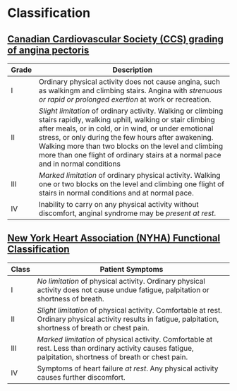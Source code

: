 # Classification

## [Canadian Cardiovascular Society (CCS) grading of angina pectoris](https://ccs.ca/wp-content/uploads/2020/12/Ang_Gui_1976.pdf)

| Grade | Description                                                                                                                                                                                                                                                                                                                                                                    |
| ----- | ------------------------------------------------------------------------------------------------------------------------------------------------------------------------------------------------------------------------------------------------------------------------------------------------------------------------------------------------------------------------------ |
| I     | Ordinary physical activity does not cause angina, such as walkingm and climbing stairs. Angina with *strenuous or rapid or prolonged exertion* at work or recreation.                                                                                                                                                                                                          |
| II    | *Slight limitation* of ordinary activity. Walking or climbing stairs rapidly, walking uphill, walking or stair climbing after meals, or in cold, or in wind, or under emotional stress, or only during the few hours after awakening. Walking more than two blocks on the level and climbing more than one flight of ordinary stairs at a normal pace and in normal conditions |
| III   | *Marked limitation* of ordinary physical activity. Walking one or two blocks on the level and climbing one flight of stairs in normal conditions and at normal pace.                                                                                                                                                                                                           |
| IV    | Inability to carry on any physical activity without discomfort, anginal syndrome may be *present at rest*.                                                                                                                                                                                                                                                                     |

## [New York Heart Association (NYHA) Functional Classification](https://www.heart.org/en/health-topics/heart-failure/what-is-heart-failure/classes-of-heart-failure)

| Class | Patient Symptoms                                                                                                                                            |
| ----- | ----------------------------------------------------------------------------------------------------------------------------------------------------------- |
| I     | *No limitation* of physical activity. Ordinary physical activity does not cause undue fatigue, palpitation or shortness of breath.                            |
| II    | *Slight limitation* of physical activity. Comfortable at rest. Ordinary physical activity results in fatigue, palpitation, shortness of breath or chest pain. |
| III   | *Marked limitation* of physical activity. Comfortable at rest. Less than ordinary activity causes fatigue, palpitation, shortness of breath or chest pain.    |
| IV    | Symptoms of heart failure *at rest*. Any physical activity causes further discomfort.                                                                         |
